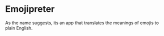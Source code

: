 # Emojipreter
  As the name suggests, its an app that translates the meanings of emojis to plain English.
